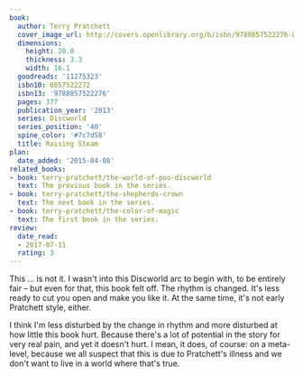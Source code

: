 ```yaml
---
book:
  author: Terry Pratchett
  cover_image_url: http://covers.openlibrary.org/b/isbn/9780857522276-L.jpg
  dimensions:
    height: 20.0
    thickness: 3.3
    width: 16.1
  goodreads: '11275323'
  isbn10: 0857522272
  isbn13: '9780857522276'
  pages: 377
  publication_year: '2013'
  series: Discworld
  series_position: '40'
  spine_color: '#7c7d58'
  title: Raising Steam
plan:
  date_added: '2015-04-08'
related_books:
- book: terry-pratchett/the-world-of-poo-discworld
  text: The previous book in the series.
- book: terry-pratchett/the-shepherds-crown
  text: The next book in the series.
- book: terry-pratchett/the-color-of-magic
  text: The first book in the series.
review:
  date_read:
  - 2017-07-11
  rating: 3
---
```


This … is not it. I wasn't into this Discworld arc to begin with, to be entirely fair – but even for that, this book
felt off. The rhythm is changed. It's less ready to cut you open and make you like it. At the same time, it's not early
Pratchett style, either.

I think I'm less disturbed by the change in rhythm and more disturbed at how little this book hurt. Because there's a
lot of potential in the story for very real pain, and yet it doesn't hurt. I mean, it does, of course: on a meta-level,
because we all suspect that this is due to Pratchett's illness and we don't want to live in a world where that's true.
